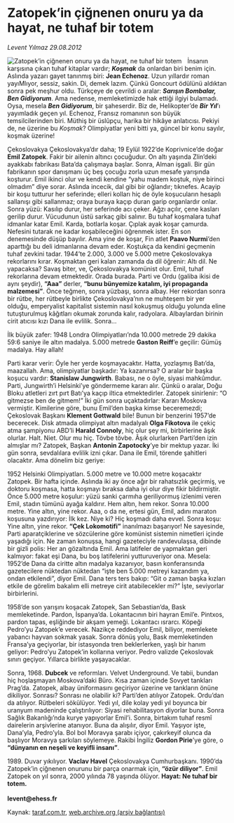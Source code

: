 # Zatopek’in çiğnenen onuru ya da hayat, ne tuhaf bir totem

*Levent Yılmaz 29.08.2012*

<div class="yazi"><img align="left" alt="Zatopek’in çiğnenen onuru ya da hayat, ne tuhaf bir totem" border="0" src="http://www.taraf.com.tr/fotoraflar/makaleler/zatopek-in-cignenen-onuru-ya-da-hayat-ne-tuhaf_5094_orijinal.jpg" style="border-right-width:10px; border-color:#FFFFFF"/><p>İnsanın karşısına çıkan tuhaf kitaplar vardır; <b><i>Koşmak</i></b> da onlardan biri benim için. Aslında yazarı gayet tanınmış biri: <b>Jean Echenoz</b>. Uzun yıllardır roman yayıMlıyor, sessiz, sakin. Di, demek lazım. Çünkü Goncourt ödülünü aldıktan sonra pek meşhur oldu. Türkçeye de çevrildi o aralar: <b><i>Sarışın Bombalar, Ben Gidiyorum</i></b>. Ama nedense, memleketimizde hak ettiği ilgiyi bulamadı. Oysa, mesela <b><i>Ben Gidiyorum</i></b>, bir şaheserdir. Biz de, Helikopter’de <b><i>Bir Yıl</i></b>’ı yayımladık geçen yıl. Echenoz, Fransız romanının son büyük temsilcilerinden biri. Müthiş bir üslûpçu, harika bir hikâye anlatıcısı. Pekiyi de, ne üzerine bu <i>Koşmak</i>? Olimpiyatlar yeni bitti ya, güncel bir konu sayılır, koşmak üzerine!</p>
<p>Çekoslovakya Çekoslovakya’dır daha; 19 Eylül 1922’de Koprivnice’de doğar <b>Emil Zatopek</b>. Fakir bir ailenin altıncı çocuğudur. On altı yaşında Zlin’deki ayakkabı fabrikası Bata’da çalışmaya başlar. Sonra, Alman işgali. Bir gün fabrikanın spor danışmanı üç beş çocuğu zorla uzun mesafe yarışında koşturur. Emil ikinci olur ve kendi kendine “yahu madem koştuk, niye birinci olmadım” diye sorar. Aslında incecik, dal gibi bir oğlandır; tıknefes. Acayip bir koşu tutturur her seferinde; elleri kolları hiç de öyle koşucuların hesaplı sallanışı gibi sallanmaz; oraya buraya kaçıp duran garip organlardır onlar. Sonra yüzü: Kasılıp durur, her seferinde acı çeker. Ağzı açılır, çene kasları gerilip durur. Vücudunun üstü sarkaç gibi salınır. Bu tuhaf koşmalara tuhaf idmanlar katar Emil. Karda, botlarla koşar. Çıplak ayak koşar çamurda. Nefesini tutarak ne kadar koşabileceğini öğrenmek ister. En son denemesinde düşüp bayılır. Ama yine de koşar, Fin atlet <b>Paavo Nurmi</b>’den aparttığı bu deli idmanlarına devam eder. Koştukça da kendini geçmenin tuhaf zevkini tadar. 1944’te 2.000, 3.000 ve 5.000 metre Çekoslovakya rekorlarını kırar. Koşmaktan geri kalan zamanda da dil öğrenir: Altı dil. Ne yapacaksa? Savaş biter, ve, Çekoslovakya komünist olur. Emil, tuhaf rekorlarına devam etmektedir. Orada burada. Parti ve Ordu (galiba ikisi de aynı şeydir), <b>“Aaa”</b> derler, <b>“bunu bünyemize katalım, iyi propaganda malzemesi”</b>. Önce teğmen, sonra yüzbaşı, sonra albay. Her rekordan sonra bir rütbe, her rütbeyle birlikte Çekoslovakya’nın ne muhteşem bir yer olduğu, emperyalist kapitalist sistemin nasıl kokuşmuş olduğu yolunda eline tutuşturulmuş kâğıtları okumak zorunda kalır, radyolara. Albaylardan birinin cirit atıcısı kızı Dana ile evlilik. Sonra...</p>
<p>İlk büyük zafer: 1948 Londra Olimpiyatları’nda 10.000 metrede 29 dakika 59:6 saniye ile altın madalya. 5.000 metrede <b>Gaston Reiff</b>’e geçilir: Gümüş madalya. Hay allah!</p>
<p>Parti karar verir: Öyle her yerde koşmayacaktır. Hatta, yozlaşmış Batı’da, maazallah. Ama, olimpiyatlar başkadır: Ya kazanırsa? O aralar bir başka koşucu vardır: <b>Stanislaw Jungwirth</b>. Babası, ne o öyle, siyasi mahkûmdur. Parti, Jungwirth’i Helsinki’ye göndermeme kararı alır. Çünkü o aralar, Doğu Bloku atletleri zırt pırt Batı’ya kaçıp iltica etmektedirler. Zatopek sinirlenir: “O gitmezse ben de gitmem!” İki gün sonra uçaktadırlar: Kararı Moskova vermiştir. Kimilerine göre, bunu Emil’den başka kimse beceremezdi; Çekoslovak Başkanı <b>Klement Gottwald</b> bile! Bunun bir benzerini 1957’de becerecek. Disk atmada olimpiyat altın madalyalı <b>Olga Fikotova </b>ile çekiç atma şampiyonu ABD’li <b>Harald Connoly</b>, hiç olur şey mi, birbirlerine âşık olurlar. Halt. Niet. Olur mu hiç. Tövbe tövbe. Âşık olurlarken Parti’den izin almışlar mı? Zatopek, Başkan <b>Antonin Zapotocky</b>’ye bir mektup yazar. İki gün sonra, sevdalılara evlilik izni çıkar. Dana ile Emil, törende şahitleri olacaktır. Ama dönelim biz geriye: </p>
<p>1952 Helsinki Olimpiyatları. 5.000 metre ve 10.000 metre koşacaktır Zatopek. Bir hafta içinde. Aslında iki ay önce ağır bir rahatsızlık geçirmiş, ve doktoru koşmasa, hatta koşmayı bıraksa daha iyi olur diye fikir bildirmiştir. Önce 5.000 metre koşulur: yüzü sanki çarmıha geriliyormuş izlenimi veren Emil, stadın tümünü ayağa kaldırır. Hem altın, hem rekor. Sonra 10.000 metre. Yine altın, yine rekor. Aaa, o da ne, ertesi gün, Emil, adını maraton koşusuna yazdırıyor: İlk kez. Niye ki? Hiç koşmadı daha evvel. Sonra koşu: Yine altın, yine rekor. <b>“Çek Lokomotifi”</b> inanılmazı başarıyor! Ne sayesinde, Parti aparatçiklerine ve sözcülerine göre komünist sistemin nimetleri içinde yaşadığı için. Ne zaman konuşsa, hangi gazeteciyle randevulaşsa, dibinde bir gizli polis: Her an gözaltında Emil. Ama latifeler de yapmaktan geri kalmıyor: fakat eşi Dana, bu boş latifelerini yutturuveriyor ona. Mesela: 1952’de Dana da ciritte altın madalya kazanıyor, basın konferansında gazetecilere nüktedan nüktedan “işte ben 5.000 metreyi kazandım ya, ondan etkilendi”, diyor Emil. Dana ters ters bakıp: “Git o zaman başka kızları etkile de görelim bakalım elli metreye cirit atabilecekler mi?” İşte, seviyorlar birbirlerini. </p>
<p>1958’de son yarışını koşacak Zatopek, San Sebastian’da, Bask memleketinde. Pardon, İspanya’da. Lokantacının biri hayran Emil’e. Pintxos, pardon tapas, eşliğinde bir akşam yemeği. Lokantacı ısrarcı. Köpeği Pedro’yu Zatopek’e verecek. Nazikçe reddediyor Emil, biliyor, memlekete yabancı hayvan sokmak yasak. Sonra dönüş yolu, Bask memleketinden Fransa’ya geçiyorlar, bir istasyonda tren beklerlerken, yaşlı bir hanım geliyor: Pedro’yu Zatopek’in kollarına veriyor. Pedro valizde Çekoslovak sınırı geçiyor. Yıllarca birlikte yaşayacaklar. </p>
<p>Sonra, 1968. <b>Dubcek</b> ve reformları. Velvet Underground. Ve tabii, bundan hiç hoşlaşmayan Moskova’daki Büro. Kısa zaman içinde Sovyet tankları Prag’da. Zatopek, albay üniformasını geçiriyor üzerine ve tankların önüne dikiliyor. Sonrası? Sonrası ne olabilir ki? Parti’den atılıyor Zatopek. Ordu’dan da atılıyor. Rütbeleri sökülüyor. Yedi yıl, dile kolay yedi yıl boyunca bir uranyum madeninde çalıştırılıyor: Siyasi rehabilitasyon diyorlar buna. Sonra Sağlık Bakanlığı’nda kurye yapıyorlar Emil’i. Sonra, birtakım tuhaf resmî dairelerin arşivlerine atanıyor. Buna da alışılır, diyor Emil. Yaşıyor işte, Dana’yla, Pedro’yla. Bol bol Moravya şarabı içiyor, çakırkeyif olunca da başlıyor Moravya şarkıları söylemeye. Rakibi İngiliz <b>Gordon Pirie</b>’ye göre, o <b>“dünyanın en neşeli ve keyifli insanı”</b>. </p>
<p>1989. Duvar yıkılıyor. <b>Vaclav Havel</b> Çekoslovakya Cumhurbaşkanı. 1990’da Zatopek’in çiğnenen onurunu bir parça onarmak için, <b>“özür diliyor”</b>. Emil Zatopek on yıl sonra, 2000 yılında 78 yaşında ölüyor. <b>Hayat: Ne tuhaf bir totem.<br/><br/></b><b>levent@ehess.fr</b></p>
</div>

Kaynak: [taraf.com.tr](http://www.taraf.com.tr/levent-yilmaz/makale-zatopek-in-cignenen-onuru-ya-da-hayat-ne-tuhaf.htm), [web.archive.org (arşiv bağlantısı)](http://web.archive.org/web/20131107111752/http://www.taraf.com.tr/levent-yilmaz/makale-zatopek-in-cignenen-onuru-ya-da-hayat-ne-tuhaf.htm)

